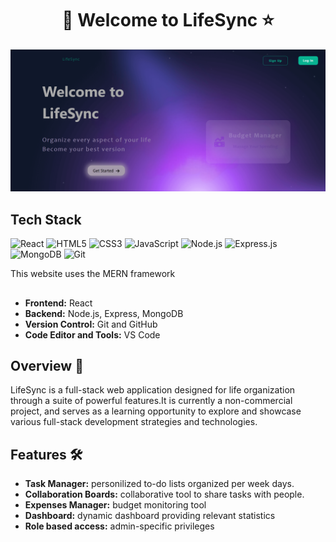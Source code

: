 <h1 align="center">📘 Welcome to LifeSync ⭐</h1>

<img src="./src/assets/home.png" alt="Alt text" width="800">

<h2>Tech Stack</h2>

![React](https://img.shields.io/badge/React-20232A?style=for-the-badge&logo=react&logoColor=61DAFB)
![HTML5](https://img.shields.io/badge/HTML5-E34F26?style=for-the-badge&logo=html5&logoColor=white)
![CSS3](https://img.shields.io/badge/CSS3-1572B6?style=for-the-badge&logo=css3&logoColor=white)
![JavaScript](https://img.shields.io/badge/JavaScript-F7DF1E?style=for-the-badge&logo=javascript&logoColor=black)
![Node.js](https://img.shields.io/badge/Node.js-43853D?style=for-the-badge&logo=node.js&logoColor=white)
![Express.js](https://img.shields.io/badge/Express.js-000000?style=for-the-badge&logo=express&logoColor=white)
![MongoDB](https://img.shields.io/badge/MongoDB-47A248?style=for-the-badge&logo=mongodb&logoColor=white)
![Git](https://img.shields.io/badge/Git-F05032?style=for-the-badge&logo=git&logoColor=white)

This website uses the MERN framework

##

<ul>
  <li><strong>Frontend:</strong> React</li>
  <li><strong>Backend:</strong> Node.js, Express, MongoDB</li>
  <li><strong>Version Control:</strong> Git and GitHub</li>
  <li><strong>Code Editor and Tools:</strong> VS Code</li>
</ul>

## Overview :rocket:

LifeSync is a full-stack web application designed for life organization through a suite of powerful features.It is currently a non-commercial project, and serves as a learning opportunity to explore and showcase various full-stack development strategies and technologies.

## Features :hammer_and_wrench:

<ul>
  <li><strong>Task Manager:</strong> personilized to-do lists organized per week days.</li>
  <li><strong>Collaboration Boards:</strong> collaborative tool to share tasks with people.</li>
  <li><strong>Expenses Manager:</strong> budget monitoring tool</li>
  <li><strong>Dashboard:</strong> dynamic dashboard providing relevant statistics</li>
  <li><strong>Role based access:</strong> admin-specific privileges</li>
</ul>
